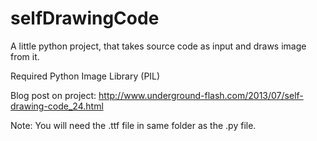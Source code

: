 selfDrawingCode
===============

A little python project, that takes source code as input and draws image from it.

Required Python Image Library (PIL)

Blog post on project: http://www.underground-flash.com/2013/07/self-drawing-code_24.html

Note:  You will need the .ttf file in same folder as the .py file.


